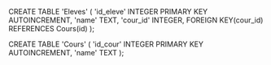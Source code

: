 CREATE TABLE 'Eleves' ( 
	'id_eleve' INTEGER PRIMARY KEY AUTOINCREMENT,
	'name' TEXT,
	'cour_id' INTEGER,
	FOREIGN KEY(cour_id) REFERENCES Cours(id)
	);

CREATE TABLE 'Cours' (
	'id_cour' INTEGER PRIMARY KEY AUTOINCREMENT,
	'name' TEXT
	);